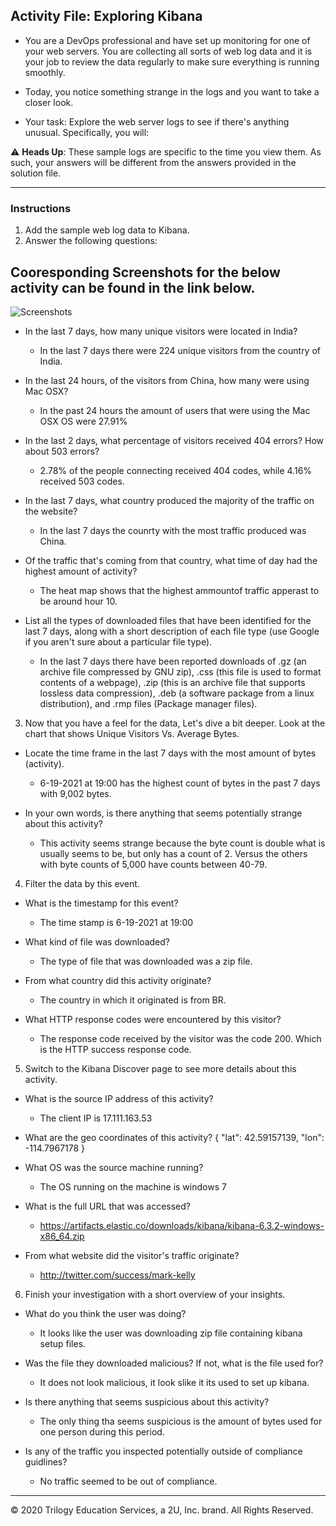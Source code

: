 ## Activity File: Exploring Kibana

* You are a DevOps professional and have set up monitoring for one of your web servers. You are collecting all sorts of web log data and it is your job to review the data regularly to make sure everything is running smoothly. 

* Today, you notice something strange in the logs and you want to take a closer look.

* Your task: Explore the web server logs to see if there's anything unusual. Specifically, you will:

:warning: **Heads Up**: These sample logs are specific to the time you view them. As such, your answers will be different from the answers provided in the solution file. 

---

### Instructions

1. Add the sample web log data to Kibana.
2. Answer the following questions:  

## Cooresponding Screenshots for the below activity can be found in the link below. 
![Screenshots](Images/)

- In the last 7 days, how many unique visitors were located in India?
     - In the last 7 days there were 224 unique visitors from the country of India. 

- In the last 24 hours, of the visitors from China, how many were using Mac OSX?
     - In the past 24 hours the amount of users that were using the Mac OSX OS were 27.91%

- In the last 2 days, what percentage of visitors received 404 errors? How about 503 errors?
     - 2.78% of the people connecting received 404 codes, while 4.16% received 503 codes. 

- In the last 7 days, what country produced the majority of the traffic on the website?
     - In the last 7 days the counrty with the most traffic produced was China.

- Of the traffic that's coming from that country, what time of day had the highest amount of activity?
     - The heat map shows that the highest ammountof traffic apperast to be around hour 10. 

- List all the types of downloaded files that have been identified for the last 7 days, along with a short description of each file type (use Google if you aren't sure about a particular file type).
     - In the last 7 days there have been reported downloads of .gz (an archive file compressed by GNU zip), .css (this file is used to format contents of a webpage), .zip (this is an archive file that supports lossless data compression),   .deb (a software package from a linux distribution), and .rmp files (Package manager files).



3. Now that you have a feel for the data, Let's dive a bit deeper. Look at the chart that shows Unique Visitors Vs. Average Bytes.

- Locate the time frame in the last 7 days with the most amount of bytes (activity).
     - 6-19-2021 at 19:00 has the highest count of bytes in the past 7 days with 9,002 bytes.

- In your own words, is there anything that seems potentially strange about this activity?
     - This activity seems strange because the byte count is double what is usually seems to be, but only has a count of 2. Versus the others with byte counts of 5,000 have counts between 40-79.



4. Filter the data by this event.

- What is the timestamp for this event?
     - The time stamp is 6-19-2021 at 19:00

- What kind of file was downloaded?
     - The type of file that was downloaded was a zip file.

- From what country did this activity originate?
     - The country in which it originated is from BR. 

- What HTTP response codes were encountered by this 
visitor?
     - The response code received by the visitor was the code 200. Which is the HTTP success response code.



5. Switch to the Kibana Discover page to see more details about this activity.

- What is the source IP address of this activity?
     - The client IP is 17.111.163.53

- What are the geo coordinates of this activity?
{
  "lat": 42.59157139,
  "lon": -114.7967178
}

- What OS was the source machine running?
     - The OS running on the machine is windows 7

- What is the full URL that was accessed?
     - https://artifacts.elastic.co/downloads/kibana/kibana-6.3.2-windows-x86_64.zip
	

- From what website did the visitor's traffic originate?
     - http://twitter.com/success/mark-kelly



6. Finish your investigation with a short overview of your insights. 

- What do you think the user was doing?
     - It looks like the user was downloading zip file containing kibana setup files.

- Was the file they downloaded malicious? If not, what is the file used for?
     - It does not look malicious, it look slike it its used to set up kibana. 

- Is there anything that seems suspicious about this activity?
     - The only thing tha seems suspicious is the amount of bytes used for one person during this period. 

- Is any of the traffic you inspected potentially outside of compliance guidlines?
     - No traffic seemed to be out of compliance. 


---
© 2020 Trilogy Education Services, a 2U, Inc. brand. All Rights Reserved.  